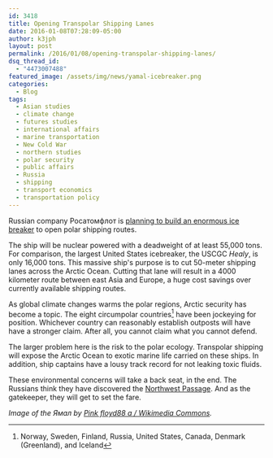 ```yaml
---
id: 3418
title: Opening Transpolar Shipping Lanes
date: 2016-01-08T07:28:09-05:00
author: k3jph
layout: post
permalink: /2016/01/08/opening-transpolar-shipping-lanes/
dsq_thread_id:
  - "4473007488"
featured_image: /assets/img/news/yamal-icebreaker.png
categories:
  - Blog
tags:
  - Asian studies
  - climate change
  - futures studies
  - international affairs
  - marine transportation
  - New Cold War
  - northern studies
  - polar security
  - public affairs
  - Russia
  - shipping
  - transport economics
  - transportation policy
---
```

Russian company Росатомфлот is [planning to build an enormous ice breaker](http://www.thebarentsobserver.com/2015/12/monster-icebreaker-transpolar-shipping
) to open polar shipping routes.  

The ship will be nuclear powered with a deadweight of at least 55,000 tons.  For comparison, the largest United States icebreaker, the USCGC _Healy_, is only 16,000 tons.  This massive ship's purpose is to cut 50-meter shipping lanes across the Arctic Ocean.  Cutting that lane will result in a 4000 kilometer route between east Asia and Europe, a huge cost savings over currently available shipping routes.

As global climate changes warms the polar regions, Arctic security has become a topic.  The eight circumpolar countries[^countries] have been jockeying for position.  Whichever country can reasonably establish outposts will have have a stronger claim.  After all, you cannot claim what you cannot defend.  

The larger problem here is the risk to the polar ecology.  Transpolar shipping will expose the Arctic Ocean to exotic marine life carried on these ships.  In addition, ship captains have a lousy track record for not leaking toxic fluids.  

These environmental concerns will take a back seat, in the end.  The Russians think they have discovered the [Northwest Passage](http://www.livescience.com/1884-arctic-meltdown-opens-fabled-northwest-passage.html).  And as the gatekeeper, they will get to set the fare.

[^countries]: Norway, Sweden, Finland, Russia, United States, Canada, Denmark (Greenland), and Iceland

_Image of the Ямал by [Pink floyd88 a / Wikimedia Commons](https://commons.wikimedia.org/wiki/File:Yamal_2009.JPG)._

